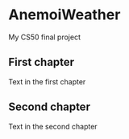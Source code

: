 # AnemoiWeather
My CS50 final project
## First chapter
Text in the first chapter

## Second chapter
Text in the second chapter

